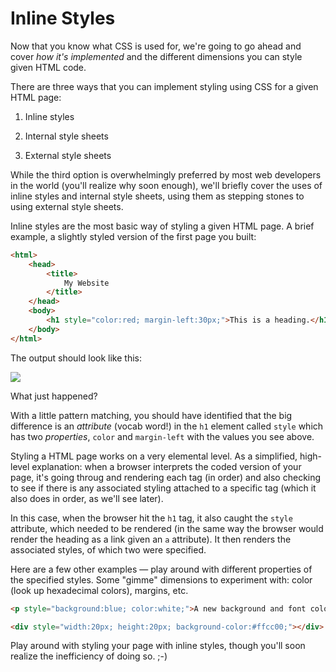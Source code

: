 # Inline Styles

Now that you know what CSS is used for, we're going to go ahead and cover *how it's implemented* and the different dimensions you can style given HTML code.

There are three ways that you can implement styling using CSS for a given HTML page:

1. Inline styles

2. Internal style sheets

3. External style sheets

While the third option is overwhelmingly preferred by most web developers in the world (you'll realize why soon enough), we'll briefly cover the uses of inline styles and internal style sheets, using them as stepping stones to using external style sheets.

Inline styles are the most basic way of styling a given HTML page. A brief example, a slightly styled version of the first page you built:

```html
<html>
    <head>
        <title>
            My Website
        </title>
    </head>
    <body>
        <h1 style="color:red; margin-left:30px;">This is a heading.</h1>
    </body>
</html>
```

The output should look like this:

![](https://www.dropbox.com/s/97d6kemq67reuon/Screenshot%202014-09-17%2023.32.59.png?dl=1)

What just happened?

With a little pattern matching, you should have identified that the big difference is an *attribute* (vocab word!) in the `h1` element called `style` which has two *properties*, `color` and `margin-left` with the values you see above.

Styling a HTML page works on a very elemental level. As a simplified, high-level explanation: when a browser interprets the coded version of your page, it's going throug and rendering each tag (in order) and also checking to see if there is any associated styling attached to a specific tag (which it also does in order, as we'll see later).

In this case, when the browser hit the `h1` tag, it also caught the `style` attribute, which needed to be rendered (in the same way the browser would render the heading as a link given an `a` attribute). It then renders the associated styles, of which two were specified.

Here are a few other examples — play around with different properties of the specified styles. Some "gimme" dimensions to experiment with: color (look up hexadecimal colors), margins, etc.

```html
<p style="background:blue; color:white;">A new background and font color with inline CSS</p>
```

```html
<div style="width:20px; height:20px; background-color:#ffcc00;"></div>
```

Play around with styling your page with inline styles, though you'll soon realize the inefficiency of doing so. ;-)
